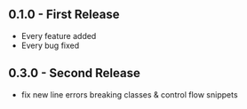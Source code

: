 ## 0.1.0 - First Release
* Every feature added
* Every bug fixed

## 0.3.0 - Second Release
* fix new line errors breaking classes & control flow snippets
